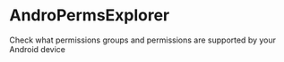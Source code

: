 # AndroPermsExplorer
Check what permissions groups and permissions are supported by your Android device
